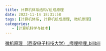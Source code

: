 ```yaml
---
title: 计算机体系结构/组成原理
date: 2023-11-14 18:31:58
tags: [计算机体系, 计算机组成原理, 微机原理]
categories:
   - [计算机科学与技术]
---
```


[微机原理 （西安电子科技大学）_哔哩哔哩_bilibili](https://www.bilibili.com/video/BV1ZJ411b7Na/?spm_id_from=333.999.0.0&vd_source=760264507c20c8ac38634e47af1aa1fa)
